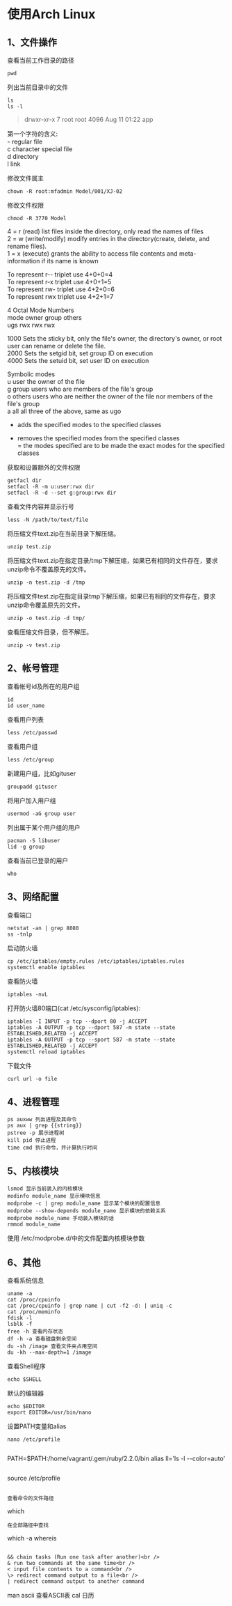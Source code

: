 # 使用Arch Linux

## 1、文件操作

查看当前工作目录的路径
```
pwd
```

列出当前目录中的文件
```
ls
ls -l
```

> drwxr-xr-x 7 root root 4096 Aug 11 01:22 app

第一个字符的含义:<br />
\- regular file<br />
c character special file<br />
d directory<br />
l link<br />

修改文件属主
```
chown -R root:mfadmin Model/001/XJ-02
```

修改文件权限
```
chmod -R 3770 Model
```

4 = r (read)           list files inside the directory, only read the names of files<br />
2 = w (write/modify)   modify entries in the directory(create, delete, and rename files).<br />
1 = x (execute)        grants the ability to access file contents and meta-information if its name is known

To represent r-- triplet use 4+0+0=4<br />
To represent r-x triplet use 4+0+1=5<br />
To represent rw- triplet use 4+2+0=6<br />
To represent rwx triplet use 4+2+1=7

4 Octal Mode Numbers<br />
mode owner group others<br />
ugs  rwx   rwx   rwx

1000  Sets the sticky bit, only the file's owner, the directory's owner, or root user can rename or delete the file.<br />
2000  Sets the setgid bit, set group ID on execution<br />
4000  Sets the setuid bit, set user ID on execution

Symbolic modes<br />
u user  the owner of the file<br />
g group users who are members of the file's group<br />
o others  users who are neither the owner of the file nor members of the file's group<br />
a all     all three of the above, same as ugo

+ adds the specified modes to the specified classes<br />
- removes the specified modes from the specified classes<br />
= the modes specified are to be made the exact modes for the specified classes

获取和设置额外的文件权限
```
getfacl dir
setfacl -R -m u:user:rwx dir
setfacl -R -d --set g:group:rwx dir
```

查看文件内容并显示行号
```
less -N /path/to/text/file
```

将压缩文件text.zip在当前目录下解压缩。
```
unzip test.zip
```

将压缩文件text.zip在指定目录/tmp下解压缩，如果已有相同的文件存在，要求unzip命令不覆盖原先的文件。
```
unzip -n test.zip -d /tmp
```

将压缩文件test.zip在指定目录tmp下解压缩，如果已有相同的文件存在，要求unzip命令覆盖原先的文件。
```
unzip -o test.zip -d tmp/
```

查看压缩文件目录，但不解压。
```
unzip -v test.zip
```

## 2、帐号管理

查看帐号id及所在的用户组
```
id
id user_name
```

查看用户列表
```
less /etc/passwd
```

查看用户组
```
less /etc/group
```

新建用户组，比如gituser
```
groupadd gituser
```

将用户加入用户组
```
usermod -aG group user
```

列出属于某个用户组的用户
```
pacman -S libuser
lid -g group
```

查看当前已登录的用户
```
who
```

## 3、网络配置

查看端口
```
netstat -an | grep 8080
ss -tnlp
```

启动防火墙
```
cp /etc/iptables/empty.rules /etc/iptables/iptables.rules
systemctl enable iptables
```

查看防火墙
```
iptables -nvL
```
打开防火墙80端口(cat /etc/sysconfig/iptables):
```
iptables -I INPUT -p tcp --dport 80 -j ACCEPT
iptables -A OUTPUT -p tcp --dport 587 -m state --state ESTABLISHED,RELATED -j ACCEPT
iptables -A OUTPUT -p tcp --sport 587 -m state --state ESTABLISHED,RELATED -j ACCEPT
systemctl reload iptables
```

下载文件
```
curl url -o file
```

## 4、进程管理
```
ps auxww 列出进程及其命令
ps aux | grep {{string}}
pstree -p 展示进程树
kill pid 停止进程
time cmd 执行命令，并计算执行时间
```

## 5、内核模块
```
lsmod 显示当前装入的内核模块
modinfo module_name 显示模块信息
modprobe -c | grep module_name 显示某个模块的配置信息
modprobe --show-depends module_name 显示模块的依赖关系
modprobe module_name 手动装入模块的话
rmmod module_name 
```
使用 /etc/modprobe.d/中的文件配置内核模块参数

## 6、其他

查看系统信息
```
uname -a
cat /proc/cpuinfo
cat /proc/cpuinfo | grep name | cut -f2 -d: | uniq -c
cat /proc/meminfo
fdisk -l
lsblk -f
free -h 查看内存状态
df -h -a 查看磁盘剩余空间
du -sh /image 查看文件夹占用空间
du -kh --max-depth=1 /image
```

查看Shell程序
```
echo $SHELL
```

默认的编辑器
```
echo $EDITOR
export EDITOR=/usr/bin/nano
```

设置PATH变量和alias
```
nano /etc/profile
```

> ```
  PATH=$PATH:/home/vagrant/.gem/ruby/2.2.0/bin
  alias ll='ls -l --color=auto'
  ```

```
source /etc/profile
```

查看命令的文件路径
```
which <cmd>
```
在全部路径中查找
```
which -a <cmd>
whereis <cmd>
```

&& chain tasks (Run one task after another)<br />
& run two commands at the same time<br />
< input file contents to a command<br />
\> redirect command output to a file<br />
| redirect command output to another command

```
man ascii 查看ASCII表
cal 日历
```
